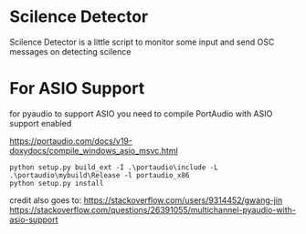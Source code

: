# Scilence Detector
Scilence Detector is a little script to monitor some input and send OSC messages on detecting scilence

# For ASIO Support
for pyaudio to support ASIO you need to compile PortAudio with ASIO support enabled 

https://portaudio.com/docs/v19-doxydocs/compile_windows_asio_msvc.html

    python setup.py build_ext -I .\portaudio\include -L .\portaudio\mybuild\Release -l portaudio_x86
    python setup.py install


credit also goes to: https://stackoverflow.com/users/9314452/gwang-jin
https://stackoverflow.com/questions/26391055/multichannel-pyaudio-with-asio-support

